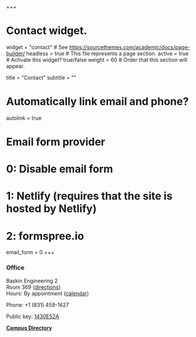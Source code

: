 +++
# Contact widget.
widget = "contact"  # See https://sourcethemes.com/academic/docs/page-builder/
headless = true  # This file represents a page section.
active = true  # Activate this widget? true/false
weight = 60  # Order that this section will appear.

title = "Contact"
subtitle = ""

# Automatically link email and phone?
autolink = true

# Email form provider
#   0: Disable email form
#   1: Netlify (requires that the site is hosted by Netlify)
#   2: formspree.io
email_form = 0
+++
### Office
Baskin Engineering 2  
Room 369 ([directions](https://users.soe.ucsc.edu/~carlosm/UCSC/Directions.html))  
Hours: By appointment ([calendar](https://users.soe.ucsc.edu/~carlosm/UCSC/Calendar.html))

Phone: +1 (831) 459-1627  

Public key: [1430E52A](http://users.soe.ucsc.edu/~carlosm/1430E52A.asc)  

[**Campus Directory**](https://campusdirectory.ucsc.edu/cd_detail?uid=carlosm)
